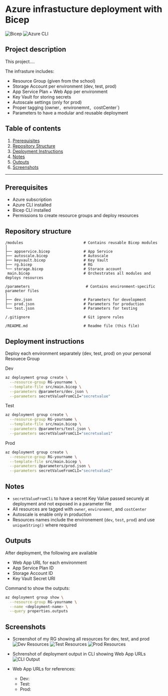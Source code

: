 # Azure infrastucture deployment with Bicep 

![Bicep](https://img.shields.io/badge/Bicep-azure-blue)
![Azure CLI](https://img.shields.io/badge/Azure%20CLI-azure-blue)

## Project description 

This project.... 

The infrasture includes: 
- Resource Group (given from the school)
- Storage Account per environment (dev, test, prod)
- App Service Plan + Web App per environment 
- Key Vault for storing secrets 
- Autoscale settings (only for prod)
- Proper tagging (owner`, `environemnt`, `costCenter`)
- Parameters to have a modular and reusable deployment


## Table of contents
1. [Prerequisites](#prerequisites)  
2. [Repository Structure](#repository-structure)  
3. [Deployment Instructions](#deployment-instructions)  
4. [Notes](#notes)  
5. [Outputs](#outputs)  
6. [Screenshots](#screenshots)  

---

## Prerequisites 
- Azure subscription
- Azure CLI installed
- Bicep CLI installed 
- Permissions to create resource groups and deploy resources

## Repository structure 

```text
/modules                           # Contains reusable Bicep modules
│
├── appservice.bicep               # App Service 
├── autoscale.bicep                # Autoscale
├── keyvault.bicep                 # Key Vault
├── rg.bicep                       # RG 
└── storage.bicep                  # Storace account 
 main.bicep                        # Orchestrates all modules and deploys resources

/parameters                         # Contains environment-specific parameter files
│
├── dev.json                       # Parameters for development
├── prod.json                      # Parameters for production
└── test.json                      # Parameters for testing

/.gitignore                        # Git ignore rules               

/README.md                         # Readme file (this file)
```

## Deployment instructions 

Deploy each environment separately (dev, test, prod) on your personal Resouece Group 

Dev

```bash
az deployment group create \
  --resource-group RG-yourname \
  --template-file src/main.bicep \
  --parameters @parameters/dev.json \
  --parameters secretValueFromCLI="secretvalue"
```

Test

```bash
az deployment group create \
  --resource-group RG-yourname \
  --template-file src/main.bicep \
  --parameters @parameters/test.json \
  --parameters secretValueFromCLI="secretvalue1"
```

Prod

```bash
az deployment group create \
  --resource-group RG-yourname \
  --template-file src/main.bicep \
  --parameters @parameters/prod.json \
  --parameters secretValueFromCLI="secretvalue2"
```

## Notes 
- `secretValueFromCli` to have a secret Key Value passed securely at deployment and not exposed in a parameter file
- All resources are tagged with `owner`, `environemnt`, and `costCenter`
- Autoscale is enable only in production
- Resources names include the environement (`dev`, `test`, `prod`) and use `uniqueString()` where required

## Outputs 
After deployment, the following are available 
- Web App URL for each environment 
- App Service Plan ID
- Storage Account ID
- Key Vault Secret URI

Command to show the outputs: 
```bash
az deployment group show \
  --resource-group RG-yourname \
  --name <deployment-name> \
  --query properties.outputs
```

## Screenshots
- Screenshot of my RG showing all resources for dev, test, and prod 
![Dev Resources]()
![Test Resources]()
![Prod Resources]()

- Schrenshot of deployment output in CLI showing Web App URLs 
![CLI Output]()

- Web App URLs for references: 
    - Dev: 
    - Test: 
    - Prod: 